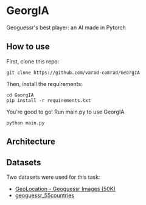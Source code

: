 # GeorgIA

Geoguessr's best player: an AI made in Pytorch

## How to use
First, clone this repo:
```shell
git clone https://github.com/varad-comrad/GeorgIA
```
Then, install the requirements:
```shell
cd GeorgIA
pip install -r requirements.txt
```
You're good to go! Run main.py to use GeorgIA
```shell
python main.py
```

## Architecture


## Datasets
Two datasets were used for this task:
- [GeoLocation - Geoguessr Images (50K)](https://www.kaggle.com/datasets/ubitquitin/geolocation-geoguessr-images-50k)
- [geoguessr_55countries](https://www.kaggle.com/datasets/annaglass1/geoguessr-55countries)

## 